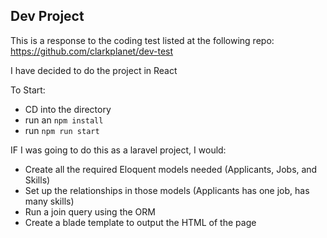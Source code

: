 ## Dev Project

This is a response to the coding test listed at the following repo:
https://github.com/clarkplanet/dev-test

I have decided to do the project in React

To Start:
  - CD into the directory
  - run an `npm install`
  - run `npm run start`
 
IF I was going to do this as a laravel project, I would:
 - Create all the required Eloquent models needed (Applicants, Jobs, and Skills)
 - Set up the relationships in those models (Applicants has one job, has many skills)
 - Run a join query using the ORM
 - Create a blade template to output the HTML of the page